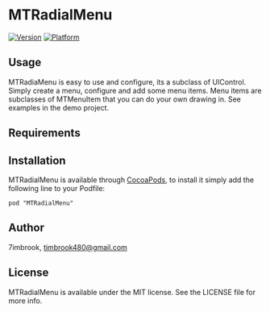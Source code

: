 # MTRadialMenu

[![Version](http://cocoapod-badges.herokuapp.com/v/MTRadialMenu/badge.png)](http://cocoadocs.org/docsets/MTRadialMenu)
[![Platform](http://cocoapod-badges.herokuapp.com/p/MTRadialMenu/badge.png)](http://cocoadocs.org/docsets/MTRadialMenu)

## Usage

MTRadiaMenu is easy to use and configure, its a subclass of UIControl. Simply create a menu, configure and add some menu items. Menu items are subclasses of MTMenuItem that you can do your own drawing in. See examples in the demo project. 

## Requirements

## Installation

MTRadialMenu is available through [CocoaPods](http://cocoapods.org), to install
it simply add the following line to your Podfile:

    pod "MTRadialMenu"

## Author

7imbrook, timbrook480@gmail.com

## License

MTRadialMenu is available under the MIT license. See the LICENSE file for more info.

